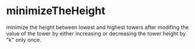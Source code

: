 # minimizeTheHeight

minimize the height between lowest and highest towers after modifing the value of the tower by either increasing or decreasing the tower height by "k" only once.
